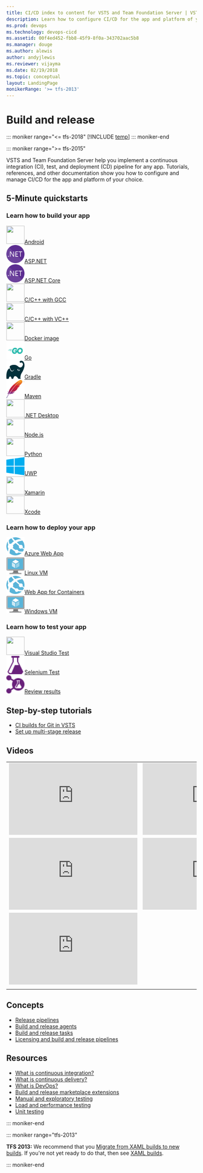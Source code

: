 ```yaml
---
title: CI/CD index to content for VSTS and Team Foundation Server | VSTS & TFS    
description: Learn how to configure CI/CD for the app and platform of your choice. Tutorials, references, and other documentation.  
ms.prod: devops
ms.technology: devops-cicd
ms.assetid: 00f4ed452-fbb8-45f9-8f0a-343702aac5b8  
ms.manager: douge
ms.author: alewis
author: andyjlewis
ms.reviewer: vijayma
ms.date: 02/19/2018
ms.topic: conceptual
layout: LandingPage
monikerRange: '>= tfs-2013'
---
```


# Build and release

::: moniker range="<= tfs-2018"
[!INCLUDE [temp](_shared/concept-rename-note.md)]
::: moniker-end

::: moniker range=">= tfs-2015"

VSTS and Team Foundation Server help you implement a continuous integration (CI), test, and deployment (CD) pipeline for any app. Tutorials, references, and other documentation show you how to configure and manage CI/CD for the app and platform of your choice.

## 5-Minute quickstarts

### Learn how to build your app

<!-- Converting to icon48 format, this gets cleaner in YAML -->
<div class="ico48Case halfStack">
<div class="ico48Link"><a href="languages/android.md"><img width="48" height="48" alt="" src="https://docs.microsoft.com/en-us/media/logos/logo_android.svg"><span>Android</span></a></div>
<div class="ico48Link"><a href="apps/aspnet/build-aspnet-4.md"><img width="48" height="48" alt="" src="_img/index/logo_net.svg"><span>ASP.NET</span></a></div>
<div class="ico48Link"><a href="languages/dotnet-core.md"><img width="48" height="48" alt="" src="_img/index/logo_net.svg"><span>ASP.NET Core</span></a></div>
<div class="ico48Link"><a href="apps/c-cpp/gcc.md"><img width="48" height="48" alt="" src="https://docs.microsoft.com/media/logos/logo_Cplusplus.svg"><span>C/C++ with GCC</span></a></div>
<div class="ico48Link"><a href="apps/windows/cpp.md"><img width="48" height="48" alt="" src="https://docs.microsoft.com/media/logos/logo_visual-studio.svg"><span>C/C++ with VC++</span></a></div>
<div class="ico48Link"><a href="languages/docker.md"><img width="48" height="48" alt="" src="https://docs.microsoft.com/media/logos/logo_docker.svg"><span>Docker image</span></a></div>
<div class="ico48Link"><a href="apps/go/go.md"><img width="48" height="48" alt="" src="_img/index/logo_go.svg"><span>Go</span></a></div>
<div class="ico48Link"><a href="apps/java/build-gradle.md"><img width="48" height="48" alt="" src="_img/index/logo_gradle.png"><span>Gradle</span></a></div>
<div class="ico48Link"><a href="apps/java/build-maven.md"><img width="48" height="48" alt="" src="_img/index/logo_maven.svg"><span>Maven</span></a></div>
<div class="ico48Link"><a href="apps/windows/dot-net.md"><img width="48" height="48" alt="" src="https://docs.microsoft.com/media/logos/logo_NET.svg"><span>.NET Desktop</span></a></div>
<div class="ico48Link"><a href="apps/nodejs/build-gulp.md"><img width="48" height="48" alt="" src="https://docs.microsoft.com/media/logos/logo_nodejs.svg"><span>Node.js</span></a></div>
<div class="ico48Link"><a href="languages/python.md"><img width="48" height="48" alt="" src="https://docs.microsoft.com/media/logos/logo_python.svg"><span>Python</span></a></div>
<div class="ico48Link"><a href="apps/windows/universal.md"><img width="48" height="48" alt="" src="_img/index/logo_uwp.svg"><span>UWP</span></a></div>
<div class="ico48Link"><a href="apps/mobile/xamarin.md"><img width="48" height="48" alt="" src="https://docs.microsoft.com/media/logos/logo_xamarin.svg"><span>Xamarin</span></a></div>
<div class="ico48Link"><a href="apps/mobile/xcode-ios.md"><img width="48" height="48" alt="" src="https://docs.microsoft.com/media/logos/logo_xcode.svg"><span>Xcode</span></a></div>
</div>

### Learn how to deploy your app

<!-- Converting to icon48 format, this gets cleaner in YAML -->
<div class="ico48Case halfStack">
<div class="ico48Link"><a href="targets/webapp.md"><img width="48" height="48" alt="" src="_img/index/app-service-web.png"><span>Azure Web App</span></a></div>
<div class="ico48Link"><a href="apps/cd/deploy-linuxvm-deploygroups.md"><img width="48" height="48" alt="" src="_img/index/virtualmachine.png"><span>Linux VM</span></a></div>
<div class="ico48Link"><a href="apps/cd/deploy-docker-webapp.md"><img width="48" height="48" alt="" src="_img/index/app-service-web.png"><span>Web App for Containers</span></a></div>
<div class="ico48Link"><a href="apps/cd/deploy-webdeploy-iis-deploygroups.md"><img width="48" height="48" alt="" src="_img/index/virtualmachine.png"><span>Windows VM</span></a></div>
</div>

### Learn how to test your app

<!-- Converting to icon48 format, this gets cleaner in YAML -->
<div class="ico48Case halfStack">
<div class="ico48Link"><a href="test/getting-started-with-continuous-testing.md"><img width="48" height="48" alt="" src="https://docs.microsoft.com/media/logos/logo_visual-studio.svg"><span>Visual Studio Test</span></a></div>
<div class="ico48Link"><a href="test/continuous-test-selenium.md"><img width="48" height="48" alt="" src="tasks/test/_img/visual-studio-test-icon.png"><span>Selenium Test</span></a></div>
<div class="ico48Link"><a href="test/review-continuous-test-results-after-build.md"><img width="48" height="48" alt="" src="tasks/test/_img/run-functional-tests-icon.png"><span>Review results</span></a></div>
</div>

## Step-by-step tutorials

* [CI builds for Git in VSTS](build/ci-build-git.md)
* [Set up multi-stage release](release/define-multistage-release-process.md)

## Videos

| | |
| --- | --- |
| <iframe src="https://channel9.msdn.com/Events/Connect/2017/T174/player" width="340" height="190" allowFullScreen frameBorder="0"></iframe> | <iframe src="https://channel9.msdn.com/Events/Connect/2017/T168/player" width="340" height="190" allowFullScreen frameBorder="0"></iframe> |
| <iframe src="https://channel9.msdn.com/Events/Connect/2017/T170/player" width="340" height="190" allowFullScreen frameBorder="0"></iframe> | <iframe src="https://channel9.msdn.com/Events/Connect/2017/T171/player" width="340" height="190" allowFullScreen frameBorder="0"></iframe> |
| <iframe src="https://channel9.msdn.com/Events/Visual-Studio/Visual-Studio-2017-Launch/190/player" width="340" height="190" allowFullScreen frameBorder="0"></iframe> |
| | |

## Concepts

- [Release pipelines](release/index.md)
- [Build and release agents](agents/agents.md)
- [Build and release tasks](process/tasks.md)  
- [Licensing and build and release pipelines](licensing/concurrent-jobs-vsts.md)

## Resources

- [What is continuous integration?](/azure/devops/what-is-continuous-integration)  
- [What is continuous delivery?](/azure/devops/what-is-continuous-delivery)  
- [What is DevOps?](/azure/devops/what-is-devops)   
- [Build and release marketplace extensions](https://marketplace.visualstudio.com/search?target=VSTS&category=Build%20and%20release&sortBy=Downloads)
- [Manual and exploratory testing](../test/index.md)
- [Load and performance testing](../test/load-test/index.md)
- [Unit testing](/visualstudio/test/unit-test-your-code)

::: moniker-end

::: moniker range="tfs-2013"

**TFS 2013:** We recommend that you [Migrate from XAML builds to new builds](build/migrate-from-xaml-builds.md). If you're not yet ready to do that, then see [XAML builds](http://msdn.microsoft.com/library/ms181709%28v=vs.120%29.aspx).

::: moniker-end
